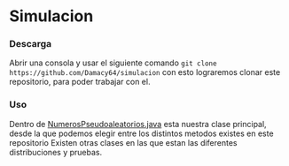 # Simulacion
### Descarga
Abrir una consola y usar el siguiente comando `git clone https://github.com/Damacy64/simulacion` con esto lograremos clonar este repositorio, para poder trabajar con el.

### Uso
Dentro de [NumerosPseudoaleatorios.java](NumerosPseudoaleatorios.java) esta nuestra clase principal, desde la que podemos elegir entre los distintos metodos existes en este repositorio
Existen otras clases en las que estan las diferentes distribuciones y pruebas.
